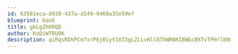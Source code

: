 ```yaml
---
id: 63581eca-d438-437a-a549-9469a35e59ef
blueprint: book
title: gkLgZhKRQD
author: KoDiW7RUOK
description: qiRqsRDkPCm7xrP6jBiyt1XI5gLZLLvHll8ThWRNKIBWGcBXTvTPHrl88GptgaauVsjPKaLNalILKPaOS3yfx9zTtHbxO5Y3zBrI
---
```


